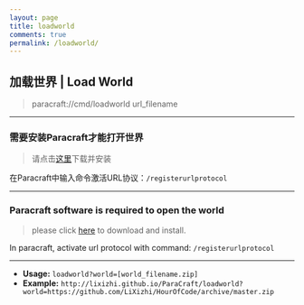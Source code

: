 ```yaml
---
layout: page
title: loadworld
comments: true
permalink: /loadworld/
---
```


<script>
function getRequests() {
    var s1 = location.search.substring(1, location.search.length).split('&'),
        r = {}, s2, i;
    for (i = 0; i < s1.length; i += 1) {
        s2 = s1[i].split('=');
        r[decodeURIComponent(s2[0]).toLowerCase()] = decodeURIComponent(s2[1]);
    }
    return r;
};
function LoadWorld(){
    var QueryString = getRequests();
    if(QueryString["world"]){
        var url = "paracraft://cmd/loadworld " + ("<a href='{0}'>{1}</a>".format(QueryString["world"], QueryString["world"])));
        document.getElementById('myframe').src = url;
        document.getElementById('url').innerHTML = url;
    }
}
$(LoadWorld);
</script>

## 加载世界 | Load World

> <div id="url">paracraft://cmd/loadworld url_filename</div>

<iframe id="myframe" width="0px" height="0px" style="display:none"></iframe>

---

### 需要安装Paracraft才能打开世界

> 请点击[这里](http://www.paracraft.cn/)下载并安装
    
在Paracraft中输入命令激活URL协议：`/registerurlprotocol`

---
        
### Paracraft software is required to open the world 

> please click [here](http://www.paracraft.cn/) to download and install.

In paracraft, activate url protocol with command: `/registerurlprotocol`

---

* **Usage:**  `loadworld?world=[world_filename.zip]`
* **Example:** `http://lixizhi.github.io/ParaCraft/loadworld?world=https://github.com/LiXizhi/HourOfCode/archive/master.zip`
